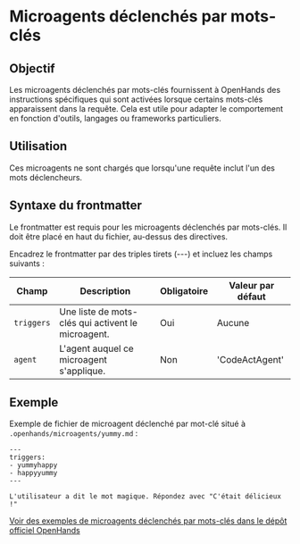 # Microagents déclenchés par mots-clés

## Objectif

Les microagents déclenchés par mots-clés fournissent à OpenHands des instructions spécifiques qui sont activées lorsque certains mots-clés apparaissent dans la requête. Cela est utile pour adapter le comportement en fonction d'outils, langages ou frameworks particuliers.

## Utilisation

Ces microagents ne sont chargés que lorsqu'une requête inclut l'un des mots déclencheurs.

## Syntaxe du frontmatter

Le frontmatter est requis pour les microagents déclenchés par mots-clés. Il doit être placé en haut du fichier, au-dessus des directives.

Encadrez le frontmatter par des triples tirets (---) et incluez les champs suivants :

| Champ      | Description                                        | Obligatoire | Valeur par défaut |
|------------|----------------------------------------------------|-------------|-------------------|
| `triggers` | Une liste de mots-clés qui activent le microagent. | Oui         | Aucune            |
| `agent`    | L'agent auquel ce microagent s'applique.           | Non         | 'CodeActAgent'    |


## Exemple

Exemple de fichier de microagent déclenché par mot-clé situé à `.openhands/microagents/yummy.md` :
```
---
triggers:
- yummyhappy
- happyyummy
---

L'utilisateur a dit le mot magique. Répondez avec "C'était délicieux !"
```

[Voir des exemples de microagents déclenchés par mots-clés dans le dépôt officiel OpenHands](https://github.com/All-Hands-AI/OpenHands/tree/main/microagents)